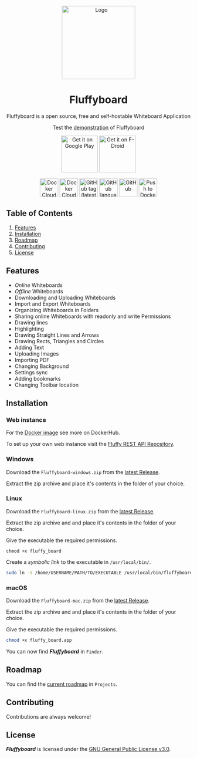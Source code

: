 <div align="center">
  <p><img src="https://cdn.oblivioncoding.pro/fluffy_board/AppLogo.png" height="200" alt="Logo"></p>
  <h1>Fluffyboard</h1>
  <p>Fluffyboard is a open source, free and self-hostable Whiteboard Application</p>
  <p>Test the <a href="https://fluffyboard.obco.pro/">demonstration</a> of Fluffyboard</p>
  <p>
    <a href='https://play.google.com/store/apps/details?id=pro.oblivioncoding.fluffy_board'><img alt='Get it on Google Play' src='https://play.google.com/intl/en_us/badges/static/images/badges/en_badge_web_generic.png' height="100"></a>
    <a href='https://f-droid.org/packages/pro.oblivioncoding.fluffy_board/'><img alt='Get it on F-Droid' src='https://fdroid.gitlab.io/artwork/badge/get-it-on.png' height="100"></a>
  </p>
  <p>
    <img src="https://img.shields.io/docker/cloud/automated/yonggan/fluffy_board-web" alt="Docker Cloud Automated build" height="50">
    <img src="https://img.shields.io/docker/cloud/build/yonggan/fluffy_board-web" alt="Docker Cloud Build Status" height="50">
    <img alt="GitHub tag (latest SemVer)" src="https://img.shields.io/github/v/tag/Y0ngg4n/fluffy_board" height="50">
    <img alt="GitHub language count" src="https://img.shields.io/github/languages/count/Y0ngg4n/fluffy_board" height="50">
    <img alt="GitHub" src="https://img.shields.io/github/license/Y0ngg4n/fluffy_board" height="50">
    <a href="https://github.com/Y0ngg4n/fluffy_board/actions/workflows/dockerhub.yaml"><img alt="Push to Dockerhub" src="https://github.com/Y0ngg4n/fluffy_board/actions/workflows/dockerhub.yaml/badge.svg" height="50"></a>
  </p>
</div>

Table of Contents
-----------------

1. [Features](#features)
2. [Installation](#installation)
3. [Roadmap](#roadmap)
4. [Contributing](#contributing)
5. [License](#license)

Features
--------

- _Online_ Whiteboards
- _Offline_ Whiteboards
- Downloading and Uploading Whiteboards
- Import and Export Whiteboards
- Organizing Whiteboards in Folders
- Sharing online Whiteboards with readonly and write Permissions
- Drawing lines
- Highlighting
- Drawing Straight Lines and Arrows
- Drawing Rects, Triangles and Circles
- Adding Text
- Uploading Images
- Importing PDF
- Changing Background
- Settings sync
- Adding bookmarks
- Changing Toolbar location

Installation
------------

### Web instance

For the [Docker image](https://hub.docker.com/repository/docker/yonggan/fluffy_board-web/) see more on DockerHub.

To set up your own web instance visit the [Fluffy REST API Repository](https://github.com/Y0ngg4n/fluffy_rest_api).

### Windows

Download the `Fluffyboard-windows.zip` from the [latest Release](https://github.com/Y0ngg4n/fluffy_board/releases).

Extract the zip archive and place it's contents in the folder of your choice.

### Linux

Download the `Fluffyboard-linux.zip` from the [latest Release](https://github.com/Y0ngg4n/fluffy_board/releases).

Extract the zip archive and and place it's contents in the folder of your choice.

Give the executable the required permissions.

```terminal
chmod +x fluffy_board
```

Create a *symbolic link* to the executable in `/usr/local/bin/`.

```sh
sudo ln -s /home/USERNAME/PATH/TO/EXECUTABLE /usr/local/bin/fluffyboard
```

### macOS

Download the `Fluffyboard-mac.zip` from the [latest Release](https://github.com/Y0ngg4n/fluffy_board/releases).

Extract the zip archive and and place it's contents in the folder of your choice.

Give the executable the required permissions.

```sh
chmod +x fluffy_board.app
```

You can now find ***Fluffyboard*** in `Finder`.

Roadmap
-------

You can find the [current roadmap](https://github.com/Y0ngg4n/fluffy_board/projects/2) in `Projects`.

Contributing
------------

Contributions are always welcome!

License
-------

***Fluffyboard*** is licensed under the [GNU General Public License v3.0](https://www.gnu.org/licenses/gpl-3.0.en.html).
